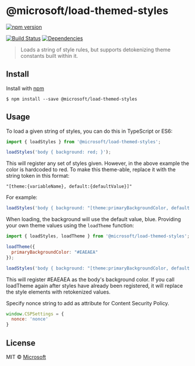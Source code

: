 # @microsoft/load-themed-styles
[![npm version](https://badge.fury.io/js/%40microsoft%2Fload-themed-styles.svg)](https://badge.fury.io/js/%40microsoft%2Fload-themed-styles)

[![Build Status](https://travis-ci.org/Microsoft/load-themed-styles.svg?branch=master)](https://travis-ci.org/Microsoft/load-themed-styles) [![Dependencies](https://david-dm.org/Microsoft/load-themed-styles.svg)](https://david-dm.org/Microsoft/load-themed-styles)

> Loads a string of style rules, but supports detokenizing theme constants built within it.

## Install

Install with [npm](https://www.npmjs.com/)

```
$ npm install --save @microsoft/load-themed-styles
```

## Usage

To load a given string of styles, you can do this in TypeScript or ES6:

```TypeScript
import { loadStyles } from '@microsoft/load-themed-styles';

loadStyles('body { background: red; }');
```

This will register any set of styles given. However, in the above example the color is hardcoded to red. To make this theme-able, replace it with the string token in this format:

```
"[theme:{variableName}, default:{defaultValue}]"
```

For example:

```js
loadStyles('body { background: "[theme:primaryBackgroundColor, default: blue]"');
```

When loading, the background will use the default value, blue. Providing your own theme values using the `loadTheme` function:

```js
import { loadStyles, loadTheme } from '@microsoft/load-themed-styles';

loadTheme({
  primaryBackgroundColor: "#EAEAEA"
});

loadStyles('body { background: "[theme:primaryBackgroundColor, default: #FFAAFA]"');
```

This will register #EAEAEA as the body's background color. If you call loadTheme again after styles have already been registered, it will replace the style elements with retokenized values.

Specify nonce string to add as attribute for Content Security Policy.

```js
window.CSPSettings = {
  nonce: 'nonce'
}
```
## License

MIT © [Microsoft](http://github.com/Microsoft)
